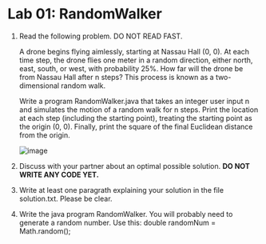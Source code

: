 # Lab 01: RandomWalker 

1. Read the following problem. DO NOT READ FAST. 
   
    A drone begins flying aimlessly, starting at Nassau Hall (0, 0). At each time step, the drone flies one meter in a random direction, either north, east, south, or west, with probability 25%. How far will the drone be from Nassau Hall after n steps? This process is known as a two-dimensional random walk.

    Write a program RandomWalker.java that takes an integer user input n and simulates the motion of a random walk for n steps. Print the location at each step (including the
starting point), treating the starting point as the origin (0, 0). Finally, print the square of the final Euclidean distance from the origin.

    ![image](https://github.com/novillo-cs/lab_01_RandomWalker/assets/123229891/dcedb5a8-3280-404b-b9d9-fce8f20f3e87)


3. Discuss with your partner about an optimal possible solution. **DO NOT WRITE ANY CODE YET.**
   
4. Write at least one paragrath explaining your solution in the file solution.txt. Please be clear.
   
5. Write the java program RandomWalker. You will probably need to generate a random number. Use this: double randomNum = Math.random();
